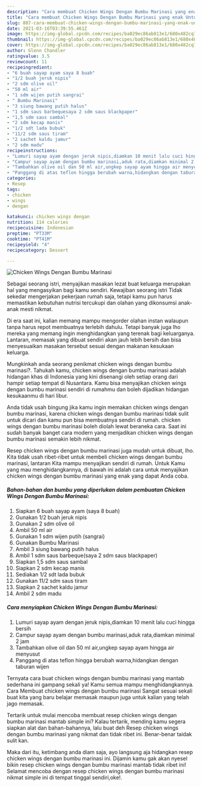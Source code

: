 ```yaml
---
description: "Cara membuat Chicken Wings Dengan Bumbu Marinasi yang enak Untuk Jualan"
title: "Cara membuat Chicken Wings Dengan Bumbu Marinasi yang enak Untuk Jualan"
slug: 807-cara-membuat-chicken-wings-dengan-bumbu-marinasi-yang-enak-untuk-jualan
date: 2021-03-16T03:39:55.461Z
image: https://img-global.cpcdn.com/recipes/ba029ec86ab813e1/680x482cq70/chicken-wings-dengan-bumbu-marinasi-foto-resep-utama.jpg
thumbnail: https://img-global.cpcdn.com/recipes/ba029ec86ab813e1/680x482cq70/chicken-wings-dengan-bumbu-marinasi-foto-resep-utama.jpg
cover: https://img-global.cpcdn.com/recipes/ba029ec86ab813e1/680x482cq70/chicken-wings-dengan-bumbu-marinasi-foto-resep-utama.jpg
author: Glenn Chandler
ratingvalue: 3.5
reviewcount: 11
recipeingredient:
- "6 buah sayap ayam saya 8 buah"
- "1/2 buah jeruk nipis"
- "2 sdm olive oil"
- "50 ml air"
- "1 sdm wijen putih sangrai"
- " Bumbu Marinasi"
- "3 siung bawang putih halus"
- "1 sdm saus barbequesaya 2 sdm saus blackpaper"
- "1,5 sdm saus sambal"
- "2 sdm kecap manis"
- "1/2 sdt lada bubuk"
- "11/2 sdm saus tiram"
- "2 sachet kaldu jamur"
- "2 sdm madu"
recipeinstructions:
- "Lumuri sayap ayam dengan jeruk nipis,diamkan 10 menit lalu cuci hingga bersih"
- "Campur sayap ayam dengan bumbu marinasi,aduk rata,diamkan minimal 2 jam"
- "Tambahkan olive oil dan 50 ml air,ungkep sayap ayam hingga air menyusut"
- "Panggang di atas teflon hingga berubah warna,hidangkan dengan taburan wijen"
categories:
- Resep
tags:
- chicken
- wings
- dengan

katakunci: chicken wings dengan 
nutrition: 114 calories
recipecuisine: Indonesian
preptime: "PT33M"
cooktime: "PT41M"
recipeyield: "4"
recipecategory: Dessert

---
```



![Chicken Wings Dengan Bumbu Marinasi](https://img-global.cpcdn.com/recipes/ba029ec86ab813e1/680x482cq70/chicken-wings-dengan-bumbu-marinasi-foto-resep-utama.jpg)

Sebagai seorang istri, menyajikan masakan lezat buat keluarga merupakan hal yang mengasyikan bagi kamu sendiri. Kewajiban seorang istri Tidak sekedar mengerjakan pekerjaan rumah saja, tetapi kamu pun harus memastikan kebutuhan nutrisi tercukupi dan olahan yang dikonsumsi anak-anak mesti nikmat.

Di era  saat ini, kalian memang mampu mengorder olahan instan walaupun tanpa harus repot membuatnya terlebih dahulu. Tetapi banyak juga lho mereka yang memang ingin menghidangkan yang terenak bagi keluarganya. Lantaran, memasak yang dibuat sendiri akan jauh lebih bersih dan bisa menyesuaikan masakan tersebut sesuai dengan makanan kesukaan keluarga. 



Mungkinkah anda seorang penikmat chicken wings dengan bumbu marinasi?. Tahukah kamu, chicken wings dengan bumbu marinasi adalah hidangan khas di Indonesia yang kini disenangi oleh setiap orang dari hampir setiap tempat di Nusantara. Kamu bisa menyajikan chicken wings dengan bumbu marinasi sendiri di rumahmu dan boleh dijadikan hidangan kesukaanmu di hari libur.

Anda tidak usah bingung jika kamu ingin memakan chicken wings dengan bumbu marinasi, karena chicken wings dengan bumbu marinasi tidak sulit untuk dicari dan kamu pun bisa membuatnya sendiri di rumah. chicken wings dengan bumbu marinasi boleh diolah lewat beraneka cara. Saat ini sudah banyak banget cara modern yang menjadikan chicken wings dengan bumbu marinasi semakin lebih nikmat.

Resep chicken wings dengan bumbu marinasi juga mudah untuk dibuat, lho. Kita tidak usah ribet-ribet untuk membeli chicken wings dengan bumbu marinasi, lantaran Kita mampu menyajikan sendiri di rumah. Untuk Kamu yang mau menghidangkannya, di bawah ini adalah cara untuk menyajikan chicken wings dengan bumbu marinasi yang enak yang dapat Anda coba.

<!--inarticleads1-->

##### Bahan-bahan dan bumbu yang diperlukan dalam pembuatan Chicken Wings Dengan Bumbu Marinasi:

1. Siapkan 6 buah sayap ayam (saya 8 buah)
1. Gunakan 1/2 buah jeruk nipis
1. Gunakan 2 sdm olive oil
1. Ambil 50 ml air
1. Gunakan 1 sdm wijen putih (sangrai)
1. Gunakan  Bumbu Marinasi
1. Ambil 3 siung bawang putih halus
1. Ambil 1 sdm saus barbeque(saya 2 sdm saus blackpaper)
1. Siapkan 1,5 sdm saus sambal
1. Siapkan 2 sdm kecap manis
1. Sediakan 1/2 sdt lada bubuk
1. Gunakan 11/2 sdm saus tiram
1. Siapkan 2 sachet kaldu jamur
1. Ambil 2 sdm madu




<!--inarticleads2-->

##### Cara menyiapkan Chicken Wings Dengan Bumbu Marinasi:

1. Lumuri sayap ayam dengan jeruk nipis,diamkan 10 menit lalu cuci hingga bersih
1. Campur sayap ayam dengan bumbu marinasi,aduk rata,diamkan minimal 2 jam
1. Tambahkan olive oil dan 50 ml air,ungkep sayap ayam hingga air menyusut
1. Panggang di atas teflon hingga berubah warna,hidangkan dengan taburan wijen




Ternyata cara buat chicken wings dengan bumbu marinasi yang mantab sederhana ini gampang sekali ya! Kamu semua mampu menghidangkannya. Cara Membuat chicken wings dengan bumbu marinasi Sangat sesuai sekali buat kita yang baru belajar memasak maupun juga untuk kalian yang telah jago memasak.

Tertarik untuk mulai mencoba membuat resep chicken wings dengan bumbu marinasi mantab simple ini? Kalau tertarik, mending kamu segera siapkan alat dan bahan-bahannya, lalu buat deh Resep chicken wings dengan bumbu marinasi yang nikmat dan tidak ribet ini. Benar-benar taidak sulit kan. 

Maka dari itu, ketimbang anda diam saja, ayo langsung aja hidangkan resep chicken wings dengan bumbu marinasi ini. Dijamin kamu gak akan nyesel bikin resep chicken wings dengan bumbu marinasi mantab tidak ribet ini! Selamat mencoba dengan resep chicken wings dengan bumbu marinasi nikmat simple ini di tempat tinggal sendiri,oke!.

